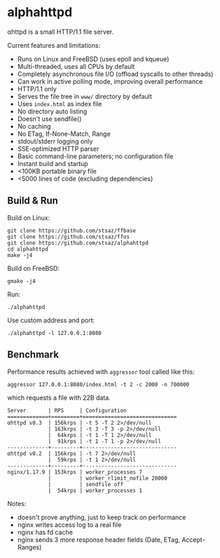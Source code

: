 # alphahttpd

αhttpd is a small HTTP/1.1 file server.

Current features and limitations:

* Runs on Linux and FreeBSD (uses epoll and kqueue)
* Multi-threaded, uses all CPUs by default
* Completely asynchronous file I/O (offload syscalls to other threads)
* Can work in active polling mode, improving overall performance
* HTTP/1.1 only
* Serves the file tree in `www/` directory by default
* Uses `index.html` as index file
* No directory auto listing
* Doesn't use sendfile()
* No caching
* No ETag, If-None-Match, Range
* stdout/stderr logging only
* SSE-optimized HTTP parser
* Basic command-line parameters; no configuration file
* Instant build and startup
* <100KB portable binary file
* <5000 lines of code (excluding dependencies)


## Build & Run

Build on Linux:

	git clone https://github.com/stsaz/ffbase
	git clone https://github.com/stsaz/ffos
	git clone https://github.com/stsaz/alphahttpd
	cd alphahttpd
	make -j4

Build on FreeBSD:

	gmake -j4

Run:

	./alphahttpd

Use custom address and port:

	./alphahttpd -l 127.0.0.1:8080


## Benchmark

Performance results achieved with `aggressor` tool called like this:

	aggressor 127.0.0.1:8080/index.html -t 2 -c 2000 -n 700000

which requests a file with 22B data.

	Server       | RPS     | Configuration
	=============+=========+==============================
	αhttpd v0.3  | 156krps | -t 5 -T 2 2>/dev/null
	             | 163krps | -t 3 -T 3 -p 2>/dev/null
	             |  64krps | -t 1 -T 1 2>/dev/null
	             |  91krps | -t 1 -T 1 -p 2>/dev/null
	-------------+---------+------------------------------
	αhttpd v0.2  | 156krps | -t 7 2>/dev/null
	             |  59krps | -t 1 2>/dev/null
	-------------+---------+------------------------------
	nginx/1.17.9 | 153krps | worker_processes 7
	             |         | worker_rlimit_nofile 20000
	             |         | sendfile off
	             |  54krps | worker_processes 1

Notes:

* doesn't prove anything, just to keep track on performance
* nginx writes access log to a real file
* nginx has fd cache
* nginx sends 3 more response header fields (Date, ETag, Accept-Ranges)
